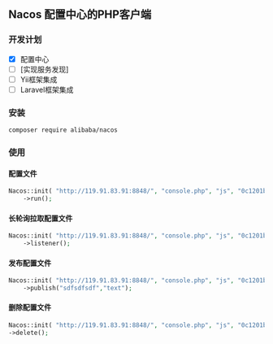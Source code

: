 ## Nacos 配置中心的PHP客户端

### 开发计划

- [x] 配置中心
- [ ] [实现服务发现]
- [ ] Yii框架集成
- [ ] Laravel框架集成

### 安装

``` bash
composer require alibaba/nacos
```


### 使用

#### 配置文件
``` php
Nacos::init( "http://119.91.83.91:8848/", "console.php", "js", "0c1201b3-495a-4c14-9259-e798b64fb6e8" )
    ->run();
```

#### 长轮询拉取配置文件
``` php
Nacos::init( "http://119.91.83.91:8848/", "console.php", "js", "0c1201b3-495a-4c14-9259-e798b64fb6e8" )
    ->listener();
```

#### 发布配置文件
``` php
Nacos::init( "http://119.91.83.91:8848/", "console.php", "js", "0c1201b3-495a-4c14-9259-e798b64fb6e8" )
    ->publish("sdfsdfsdf","text");
```

#### 删除配置文件
``` php
Nacos::init( "http://119.91.83.91:8848/", "console.php", "js", "0c1201b3-495a-4c14-9259-e798b64fb6e8" )
->delete();
```

